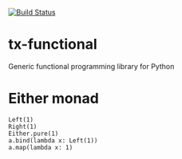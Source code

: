 [![Build Status](https://travis-ci.com/RENCI/tx-functional.svg?branch=master)](https://travis-ci.com/RENCI/tx-functional)

# tx-functional
Generic functional programming library for Python

# Either monad

```
Left(1)
Right(1)
Either.pure(1)
a.bind(lambda x: Left(1))
a.map(lambda x: 1)
```
